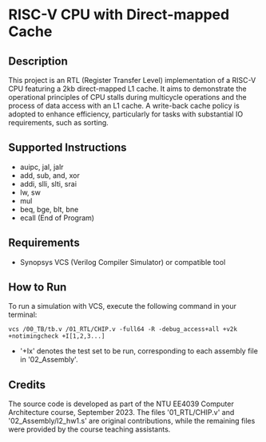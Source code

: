 # RISC-V CPU with Direct-mapped Cache
## Description
This project is an RTL (Register Transfer Level) implementation of a RISC-V CPU featuring a 2kb direct-mapped L1 cache. It aims to demonstrate  the operational principles of CPU stalls during multicycle operations and the process of data access with an L1 cache. A write-back cache policy is adopted to enhance efficiency, particularly for tasks with substantial IO requirements, such as sorting.

## Supported Instructions
- auipc, jal, jalr
- add, sub, and, xor
- addi, slli, slti, srai
- lw, sw
- mul
- beq, bge, blt, bne
- ecall (End of Program)

## Requirements
- Synopsys VCS (Verilog Compiler Simulator) or compatible tool

## How to Run
To run a simulation with VCS, execute the following command in your terminal:

    vcs /00_TB/tb.v /01_RTL/CHIP.v -full64 -R -debug_access+all +v2k +notimingcheck +I[1,2,3...]

- '+Ix' denotes the test set to be run, corresponding to each assembly file in '02_Assembly'.

## Credits
The source code is developed as part of the NTU EE4039 Computer Architecture course, September 2023. The files '01_RTL/CHIP.v' and '02_Assembly/I2_hw1.s' are original contributions, while the remaining files were provided by the course teaching assistants.
